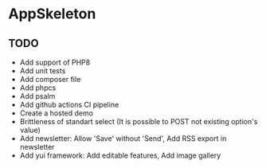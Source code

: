 # AppSkeleton

## TODO

* Add support of PHP8
* Add unit tests
* Add composer file
* Add phpcs
* Add psalm
* Add github actions CI pipeline
* Create a hosted demo
* Brittleness of standart select (It is possible to POST not existing option's value)
* Add newsletter: Allow 'Save' without 'Send', Add RSS export in newsletter
* Add yui framework: Add editable features, Add image gallery
